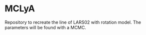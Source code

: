 # MCLyA
Repository to recreate the line of LARS02 with rotation model. The parameters will be found with a MCMC.
